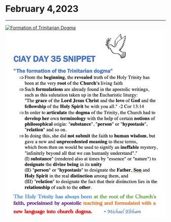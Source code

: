 # February 4,2023
---

[![Formation of Trinitarian Dogma](https://img.youtube.com/vi/xFB_76gATvc/maxresdefault.jpg)](https://youtu.be/xFB_76gATvc "Formation of Trinitarian Dogma")
![Day 35 Snippet](https://github.com/fernal73/CIAY/blob/main/February/jpgs/Day35Snippet.jpg?raw=true)
